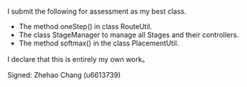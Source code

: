 I submit the following for assessment as my best class.

* The method oneStep() in class RouteUtil.
* The class StageManager to manage all Stages and their controllers.
* The method softmax() in the class PlacementUtil.



I declare that this is entirely my own work。

Signed: Zhehao Chang (u6613739)
